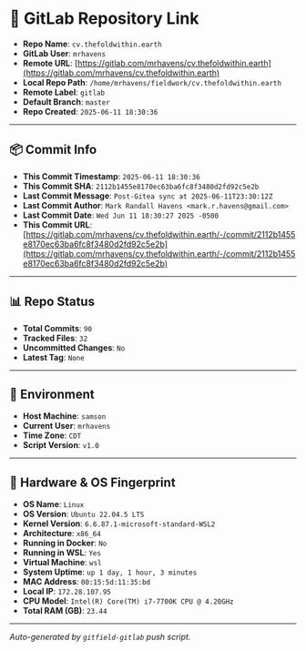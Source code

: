 # 🔗 GitLab Repository Link

- **Repo Name**: `cv.thefoldwithin.earth`
- **GitLab User**: `mrhavens`
- **Remote URL**: [https://gitlab.com/mrhavens/cv.thefoldwithin.earth](https://gitlab.com/mrhavens/cv.thefoldwithin.earth)
- **Local Repo Path**: `/home/mrhavens/fieldwork/cv.thefoldwithin.earth`
- **Remote Label**: `gitlab`
- **Default Branch**: `master`
- **Repo Created**: `2025-06-11 18:30:36`

---

## 📦 Commit Info

- **This Commit Timestamp**: `2025-06-11 18:30:36`
- **This Commit SHA**: `2112b1455e8170ec63ba6fc8f3480d2fd92c5e2b`
- **Last Commit Message**: `Post-Gitea sync at 2025-06-11T23:30:12Z`
- **Last Commit Author**: `Mark Randall Havens <mark.r.havens@gmail.com>`
- **Last Commit Date**: `Wed Jun 11 18:30:27 2025 -0500`
- **This Commit URL**: [https://gitlab.com/mrhavens/cv.thefoldwithin.earth/-/commit/2112b1455e8170ec63ba6fc8f3480d2fd92c5e2b](https://gitlab.com/mrhavens/cv.thefoldwithin.earth/-/commit/2112b1455e8170ec63ba6fc8f3480d2fd92c5e2b)

---

## 📊 Repo Status

- **Total Commits**: `90`
- **Tracked Files**: `32`
- **Uncommitted Changes**: `No`
- **Latest Tag**: `None`

---

## 🧽 Environment

- **Host Machine**: `samson`
- **Current User**: `mrhavens`
- **Time Zone**: `CDT`
- **Script Version**: `v1.0`

---

## 🧬 Hardware & OS Fingerprint

- **OS Name**: `Linux`
- **OS Version**: `Ubuntu 22.04.5 LTS`
- **Kernel Version**: `6.6.87.1-microsoft-standard-WSL2`
- **Architecture**: `x86_64`
- **Running in Docker**: `No`
- **Running in WSL**: `Yes`
- **Virtual Machine**: `wsl`
- **System Uptime**: `up 1 day, 1 hour, 3 minutes`
- **MAC Address**: `00:15:5d:11:35:bd`
- **Local IP**: `172.28.107.95`
- **CPU Model**: `Intel(R) Core(TM) i7-7700K CPU @ 4.20GHz`
- **Total RAM (GB)**: `23.44`

---

_Auto-generated by `gitfield-gitlab` push script._
